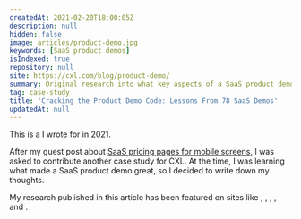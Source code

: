 ```yaml
---
createdAt: 2021-02-20T18:00:05Z
description: null
hidden: false
image: articles/product-demo.jpg
keywords: [SaaS product demos]
isIndexed: true
repository: null
site: https://cxl.com/blog/product-demo/
summary: Original research into what key aspects of a SaaS product demo are most important
tag: case-study
title: 'Cracking the Product Demo Code: Lessons From 78 SaaS Demos'
updatedAt: null
---
```


<script>
    // components
    import Link from "$components/utilities/Link.svelte"
</script>

This is a <Link href="https://cxl.com/blog/mobile-saas-pricing-pages/" isExternal isUnderlined title="guest post"/> I wrote for <Link href="https://cxl.com" isExternal isNoFollow isUnderlined title="CXL"/> in 2021.

After my guest post about [SaaS pricing pages for mobile screens](./mobile-saas-pricing-pages), I was asked to contribute another case study for CXL. At the time, I was learning what made a SaaS product demo great, so I decided to write down my thoughts.

My research published in this article has been featured on sites like <Link href="https://www.cleverism.com/outdated-sales-tactics/" isExternal isNoFollow isUnderlined title="Cleverism" />, <Link href="https://www.walnut.io/post/are-live-demos-a-good-idea-for-saas-sales" isExternal isNoFollow isUnderlined title="Walnut" />, <Link href="https://www.morningdough.com/stories/serp-lead-forms-google-ads-without-click-through/" isExternal isNoFollow isUnderlined title="Morning Dough" />, <Link href="https://info.thespotonagency.com/how-the-best-saas-marketing-companies-reach-healthcare-customers" isExternal isNoFollow isUnderlined title="The Spot On Agency" />, and <Link href="https://speechsilver.com/bottom-of-funnel-content/" isExternal isNoFollow isUnderlined title="Speech Silver" />.
